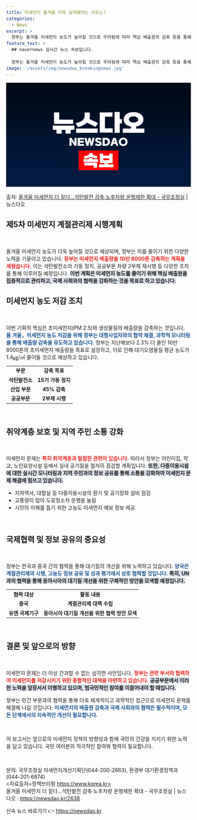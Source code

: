 ```yaml
---
title: 미세먼지 올겨울 더욱 심각해지는 이유는?
categories:
  - News
excerpt: >
  정부는 올겨울 미세먼지 농도가 높아질 것으로 우려됨에 따라 핵심 배출원의 감축 등을 통해 미세먼지 배출량을 …
feature_text: >
  ## navernews 실시간 뉴스 속보입니다.

  정부는 올겨울 미세먼지 농도가 높아질 것으로 우려됨에 따라 핵심 배출원의 감축 등을 통해 미세먼지 배출량을 …
image: '/assets/img/newsdao_breakingnews.jpg'
---
```


![뉴스다오 속보](/assets/img/newsdao_breakingnews.jpg)

<p>출처: <a href="https://newsdao.kr/2638" rel="dofollow">올겨울 미세먼지 더 짙다…석탄발전 감축·노후차량 운행제한 확대 - 국무조정실</a> | 뉴스다오</p>

<h2 data-ke-size="size26">제5차 미세먼지 계절관리제 시행계획</h2>

<p data-ke-size="size16">&nbsp;</p>

올겨울 미세먼지 농도가 더욱 높아질 것으로 예상되며, 정부는 이를 줄이기 위한 다양한 노력을 기울이고 있습니다. <b><span style="color: #ee2323;">정부는 미세먼지 배출량을 10만 8000톤 감축하는 계획을 세웠습니다.</span></b> 이는 석탄발전소의 가동 정지, 공공부문 차량 2부제 재시행 등 다양한 조치를 통해 이루어질 예정입니다. <b><span style="background-color: #21538527;">이번 계획은 미세먼지 농도를 줄이기 위해 핵심 배출원을 집중적으로 관리하고, 국제 사회와의 협력을 강화하는 것을 목표로 하고 있습니다.</span></b> 

<h2 data-ke-size="size26">미세먼지 농도 저감 조치</h2>

<p data-ke-size="size16">&nbsp;</p>

이번 기획의 핵심은 초미세먼지(PM 2.5)와 생성물질의 배출량을 감축하는 것입니다. <b><span style="color: #1a5490;">올 겨울，미세먼지 농도 저감을 위해 정부는 대형사업자와의 협약 체결, 과학적 모니터링을 통해 배출량 감축을 유도하고 있습니다.</span></b> 정부는 지난해보다 2.3% 더 줄인 10만 8000톤의 초미세먼지 배출량을 목표로 설정하고, 이로 인해 대기오염물질 평균 농도가 1.4㎍/㎥ 줄어들 것으로 예상하고 있습니다. 

<table style="width:100%; border-collapse:collapse;">
<tr>
    <td style="text-align: center; height: 17px;"><b>부문</b></td>
    <td style="text-align: center; height: 17px;"><b>감축 목표</b></td>
</tr>
<tr>
    <td style="text-align: center; height: 17px;"><b>석탄발전소</b></td>
    <td style="text-align: center; height: 17px;"><b>15기 가동 정지</b></td>
</tr>
<tr>
    <td style="text-align: center; height: 17px;"><b>산업 부문</b></td>
    <td style="text-align: center; height: 17px;"><b>45% 감축</b></td>
</tr>
<tr>
    <td style="text-align: center; height: 17px;"><b>공공부문</b></td>
    <td style="text-align: center; height: 17px;"><b>2부제 시행</b></td>
</tr>
</table>

<p data-ke-size="size16">&nbsp;</p>

<h2 data-ke-size="size26">취약계층 보호 및 지역 주민 소통 강화</h2>

<p data-ke-size="size16">&nbsp;</p>

미세먼지 문제는 <b><span style="color: #ee2323;">특히 취약계층과 밀접한 관련이 있습니다.</span></b> 따라서 정부는 어린이집, 학교, 노인요양시설 등에서 실내 공기질을 철저히 점검할 계획입니다. <b><span style="background-color: #21538527;">또한, 다중이용시설에 대한 실시간 모니터링과 지역 주민과의 정보 공유를 통해 소통을 강화하여 미세먼지 문제 해결에 힘쓰고 있습니다.</span></b> 

<ul>
    <li>지하역사, 대합실 등 다중이용시설의 환기 및 공기정화 설비 점검</li>
    <li>교통량이 많아 도로청소차 운행을 늘림</li>
    <li>시민의 이해를 돕기 위한 고농도 미세먼지 예보 정보 제공</li>
</ul>

<p data-ke-size="size16">&nbsp;</p>

<h2 data-ke-size="size26">국제협력 및 정보 공유의 중요성</h2>

<p data-ke-size="size16">&nbsp;</p>

정부는 한국과 중국 간의 협력을 통해 대기질의 개선을 위해 노력하고 있습니다. <b><span style="color: #1a5490;">양국은 계절관리제의 시행, 고농도 정보 공유 및 성과 평가에서 상호 협력할 것입니다.</span></b> <b><span style="background-color: #21538527;">특히, UN과의 협력을 통해 동아시아의 대기질 개선을 위한 구체적인 방안을 모색할 예정입니다.</span></b> 

<table style="width:100%; border-collapse:collapse;">
<tr>
    <td style="text-align: center; height: 17px;"><b>협력 대상</b></td>
    <td style="text-align: center; height: 17px;"><b>활동 내용</b></td>
</tr>
<tr>
    <td style="text-align: center; height: 17px;"><b>중국</b></td>
    <td style="text-align: center; height: 17px;"><b>계절관리제 대책 수립</b></td>
</tr>
<tr>
    <td style="text-align: center; height: 17px;"><b>유엔 국제기구</b></td>
    <td style="text-align: center; height: 17px;"><b>동아시아 대기질 개선을 위한 협력 방안 모색</b></td>
</tr>
</table>

<p data-ke-size="size16">&nbsp;</p>

<h2 data-ke-size="size26">결론 및 앞으로의 방향</h2>

<p data-ke-size="size16">&nbsp;</p>

미세먼지 문제는 더 이상 간과할 수 없는 심각한 사안입니다. <b><span style="color: #ee2323;">정부는 관련 부서와 협력하여 미세먼지를 저감시키기 위한 종합적인 대책을 마련하고 있습니다.</span></b> <b><span style="background-color: #21538527;">공공부문에서 이러한 노력을 앞장서서 이행하고 있으며, 범국민적인 참여를 이끌어내야 할 때입니다.</span></b> 

정부는 민간 부문과의 협력을 통해 더욱 체계적이고 과학적인 접근으로 미세먼지 문제를 해결해 나갈 것입니다. <b><span style="color: #1a5490;">미세먼지의 배출원 감축과 국제 사회와의 협력은 필수적이며, 모든 단계에서의 지속적인 개선이 필요합니다.</span></b> 

<p data-ke-size="size16">&nbsp;</p>

이 보고서는 앞으로의 미세먼지 정책의 방향성과 함께 국민의 건강을 지키기 위한 노력을 담고 있습니다. 국민 여러분의 적극적인 참여와 협력이 필요합니다. 

<p data-ke-size="size16">&nbsp;</p>

문의: 국무조정실 미세먼지개선기획단(044-200-2663), 환경부 대기환경정책과(044-201-6874)  
<자료출처=정책브리핑 https://www.korea.kr>  
올겨울 미세먼지 더 짙다…석탄발전 감축·노후차량 운행제한 확대 - 국무조정실 | 뉴스다오  : https://newsdao.kr/2638 

신속 뉴스 바로가기 👉 <a href="https://newsdao.kr" rel="dofollow">https://newsdao.kr</a>



